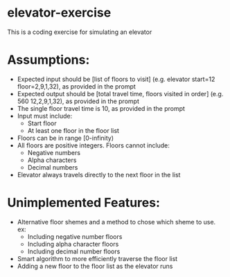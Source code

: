 # elevator-exercise
This is a coding exercise for simulating an elevator

# Assumptions:
- Expected input should be \[list of floors to visit\] \(e.g. elevator start=12 floor=2,9,1,32\), as provided in the prompt
- Expected output should be \[total travel time, floors visited in order\] \(e.g. 560 12,2,9,1,32\), as provided in the prompt
- The single floor travel time is 10, as provided in the prompt
- Input must include:
  - Start floor
  - At least one floor in the floor list
- Floors can be in range \[0-infinity\)
- All floors are positive integers. Floors cannot include:
  - Negative numbers
  - Alpha characters
  - Decimal numbers
- Elevator always travels directly to the next floor in the list

# Unimplemented Features:
- Alternative floor shemes and a method to chose which sheme to use. ex:
  - Including negative number floors
  - Including alpha character floors
  - Including decimal number floors
- Smart algorithm to more efficiently traverse the floor list
- Adding a new floor to the floor list as the elevator runs
